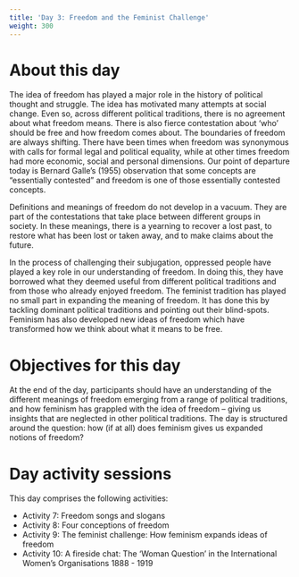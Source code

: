 ```yaml
---
title: 'Day 3: Freedom and the Feminist Challenge'
weight: 300
---
```


# About this day

The idea of freedom has played a major role in the history of political thought and
struggle. The idea has motivated many attempts at social change. Even so, across
different political traditions, there is no agreement about what freedom means. There
is also fierce contestation about ‘who’ should be free and how freedom comes about.
The boundaries of freedom are always shifting. There have been times when
freedom was synonymous with calls for formal legal and political equality, while at
other times freedom had more economic, social and personal dimensions. Our point
of departure today is Bernard Galle’s (1955) observation that some concepts are
“essentially contested” and freedom is one of those essentially contested concepts.

Definitions and meanings of freedom do not develop in a vacuum. They are part of
the contestations that take place between different groups in society. In these
meanings, there is a yearning to recover a lost past, to restore what has been lost or
taken away, and to make claims about the future.

In the process of challenging their subjugation, oppressed people have played a key
role in our understanding of freedom. In doing this, they have borrowed what they
deemed useful from different political traditions and from those who already enjoyed
freedom. The feminist tradition has played no small part in expanding the meaning of
freedom. It has done this by tackling dominant political traditions and pointing out
their blind-spots. Feminism has also developed new ideas of freedom which have
transformed how we think about what it means to be free.

# Objectives for this day

At the end of the day, participants should have an understanding of the different
meanings of freedom emerging from a range of political traditions, and how feminism
has grappled with the idea of freedom – giving us insights that are neglected in other
political traditions. The day is structured around the question: how (if at all) does
feminism gives us expanded notions of freedom?

# Day activity sessions

This day comprises the following activities:

* Activity 7: Freedom songs and slogans
* Activity 8: Four conceptions of freedom
* Activity 9: The feminist challenge: How feminism expands ideas of freedom
* Activity 10: A fireside chat: The ‘Woman Question’ in the International
  Women’s Organisations 1888 - 1919
